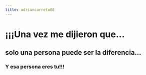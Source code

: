 ```yaml
---
title: adriancarreto08
---
```


# ¡¡¡Una vez me dijieron que...
## solo una persona puede ser la diferencia...
### Y esa persona eres tu!!!

